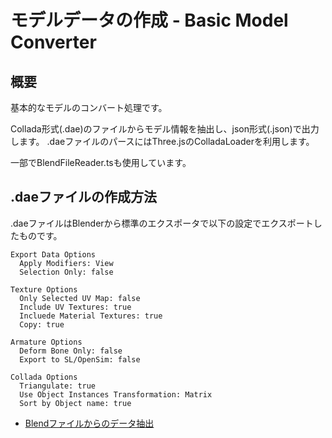 # モデルデータの作成 - Basic Model Converter

## 概要
基本的なモデルのコンバート処理です。

Collada形式(.dae)のファイルからモデル情報を抽出し、json形式(.json)で出力します。
.daeファイルのパースにはThree.jsのColladaLoaderを利用します。

一部でBlendFileReader.tsも使用しています。

## .daeファイルの作成方法
.daeファイルはBlenderから標準のエクスポータで以下の設定でエクスポートしたものです。

    Export Data Options  
      Apply Modifiers: View  
      Selection Only: false  
    
    Texture Options 
      Only Selected UV Map: false  
      Include UV Textures: true  
      Incluede Material Textures: true  
      Copy: true  
    
    Armature Options  
      Deform Bone Only: false  
      Export to SL/OpenSim: false  
    
    Collada Options  
      Triangulate: true  
      Use Object Instances Transformation: Matrix  
      Sort by Object name: true  
	  
- [Blendファイルからのデータ抽出](../blend_file_reader_sample/)